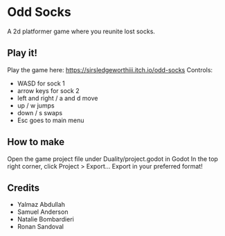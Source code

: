 # Odd Socks
A 2d platformer game where you reunite lost socks.

## Play it!
Play the game here: https://sirsledgeworthiii.itch.io/odd-socks
Controls: 
- WASD for sock 1
- arrow keys for sock 2
- left and right / a and d move
- up / w jumps
- down / s swaps
- Esc goes to main menu

## How to make
Open the game project file under Duality/project.godot in Godot
In the top right corner, click Project > Export...
Export in your preferred format!

## Credits
- Yalmaz Abdullah
- Samuel Anderson
- Natalie Bombardieri
- Ronan Sandoval
